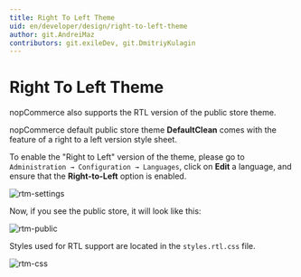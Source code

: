 ```yaml
---
title: Right To Left Theme
uid: en/developer/design/right-to-left-theme
author: git.AndreiMaz
contributors: git.exileDev, git.DmitriyKulagin
---
```


# Right To Left Theme

nopCommerce also supports the RTL version of the public store theme.

nopCommerce default public store theme **DefaultClean** comes with the feature of a right to a left version style sheet.

To enable the "Right to Left" version of the theme, please go to `Administration → Configuration → Languages`, click on **Edit** a language, and ensure that the **Right-to-Left** option is enabled.

![rtm-settings](_static/right-to-left-theme/rtm-settings.png)

Now, if you see the public store, it will look like this:

![rtm-public](_static/right-to-left-theme/rtm-public.jpg)

Styles used for RTL support are located in the `styles.rtl.css` file.

![rtm-css](_static/right-to-left-theme/rtm-css.jpg)
